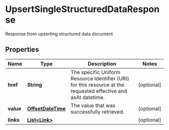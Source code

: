 

# UpsertSingleStructuredDataResponse

Response from upserting structured data document
## Properties

Name | Type | Description | Notes
------------ | ------------- | ------------- | -------------
**href** | **String** | The specific Uniform Resource Identifier (URI) for this resource at the requested effective and asAt datetime. |  [optional]
**value** | [**OffsetDateTime**](OffsetDateTime.md) | The value that was successfully retrieved. |  [optional]
**links** | [**List&lt;Link&gt;**](Link.md) |  |  [optional]



